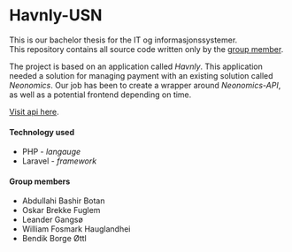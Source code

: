 # Havnly-USN

This is our bachelor thesis for the IT og informasjonssystemer.  
This repository contains all source code written only by the [group member](#group-members).

The project is based on an application called *Havnly*.
This application needed a solution for managing payment with an existing solution called *Neonomics*.
Our job has been to create a wrapper around *Neonomics-API*, as well as a potential frontend depending on time.

[Visit api here](https://umurum.com/api/v1/help).

#### Technology used

- PHP - *langauge*
- Laravel - *framework*

#### Group members

- Abdullahi Bashir Botan
- Oskar Brekke Fuglem
- Leander Gangsø
- William Fosmark Hauglandhei
- Bendik Borge Øttl

